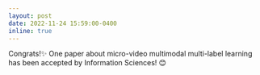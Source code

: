 ```yaml
---
layout: post
date: 2022-11-24 15:59:00-0400
inline: true
---
```

Congrats!:sparkles: One paper about micro-video multimodal multi-label learning has been accepted by Information Sciences! :blush: 
